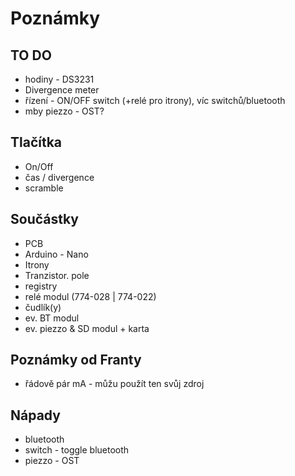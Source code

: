 # Poznámky

## TO DO

- hodiny - DS3231
- Divergence meter
- řízení - ON/OFF switch (+relé pro itrony), víc switchů/bluetooth
- mby piezzo - OST?

## Tlačítka

* On/Off
* čas / divergence
* scramble

## Součástky

- PCB
- Arduino - Nano
- Itrony
- Tranzistor. pole
- registry
- relé modul (774-028 | 774-022)
- čudlík(y)
- ev. BT modul
- ev. piezzo & SD modul + karta

## Poznámky od Franty

- řádově pár mA - můžu použít ten svůj zdroj

## Nápady

- bluetooth
- switch - toggle bluetooth
- piezzo - OST